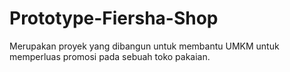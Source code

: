 # Prototype-Fiersha-Shop
Merupakan proyek yang dibangun untuk membantu UMKM untuk memperluas promosi pada sebuah toko pakaian.

